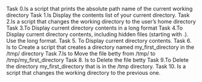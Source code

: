Task 0.Is a script that prints the absolute path name of the current working directory
Task 1.Is Display the contents list of your current directory.
Task 2.Is a script that changes the working directory to the user’s home directory
Task 3.To Display current directory contents in a long format
Task 4.To Display current directory contents, including hidden files (starting with .). Use the long format.
Task 5. To Display current directory contents.
Task 6. Is to Create a script that creates a directory named my_first_directory in the /tmp/ directory
Task 7.Is to Move the file betty from /tmp/ to /tmp/my_first_directory
Task 8. Is to Delete the file betty
Task 9.To Delete the directory my_first_directory that is in the /tmp directory.
Task 10. Is a script that changes the working directory to the previous one.
